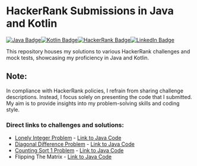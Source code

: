 # HackerRank Submissions in Java and Kotlin

[![Java Badge](https://img.shields.io/badge/-Java-007396?style=flat&logo=java&logoColor=white)](https://www.hackerrank.com/calebelsm70)[![Kotlin Badge](https://img.shields.io/badge/-Kotlin-0095D5?style=flat&logo=kotlin&logoColor=white)](https://www.hackerrank.com/calebelsm70)[![HackerRank Badge](https://img.shields.io/badge/-HackerRank-2EC866?style=flat&logo=hackerrank&logoColor=white)](https://www.hackerrank.com/calebelsm70)[![LinkedIn Badge](https://img.shields.io/badge/-LinkedIn-0077B5?style=flat&logo=linkedin&logoColor=white)](https://www.linkedin.com/in/calebemachado)

This repository houses my solutions to various HackerRank challenges and mock tests, showcasing my proficiency in Java and Kotlin.

## Note:

In compliance with HackerRank policies, I refrain from sharing challenge descriptions. Instead, I focus solely on presenting the code that I submitted. My aim is to provide insights into my problem-solving skills and coding style.

### Direct links to challenges and solutions:

- [Lonely Integer Problem](https://www.hackerrank.com/challenges/one-week-preparation-kit-lonely-integer/problem?h_l=interview&isFullScreen=true&playlist_slugs%5B%5D%5B%5D=preparation-kits&playlist_slugs%5B%5D%5B%5D=one-week-preparation-kit&playlist_slugs%5B%5D%5B%5D=one-week-day-two) - [Link to Java Code](https://github.com/calebemachado/hackerrank-challenges/blob/main/1%20Week%20Preparation%20Kit/Day%202/Java/LonelyInteger.java)
- [Diagonal Difference Problem](https://www.hackerrank.com/challenges/one-week-preparation-kit-diagonal-difference/problem?h_l=interview&isFullScreen=true&playlist_slugs%5B%5D%5B%5D=preparation-kits&playlist_slugs%5B%5D%5B%5D=one-week-preparation-kit&playlist_slugs%5B%5D%5B%5D=one-week-day-two) - [Link to Java Code](https://github.com/calebemachado/hackerrank-challenges/blob/main/1%20Week%20Preparation%20Kit/Day%202/Java/DiagonalDifference.java)
- [Counting Sort 1 Problem](https://www.hackerrank.com/challenges/one-week-preparation-kit-countingsort1/problem?h_l=interview&isFullScreen=true&playlist_slugs%5B%5D%5B%5D=preparation-kits&playlist_slugs%5B%5D%5B%5D=one-week-preparation-kit&playlist_slugs%5B%5D%5B%5D=one-week-day-two) - [Link to Java Code](https://github.com/calebemachado/hackerrank-challenges/blob/main/1%20Week%20Preparation%20Kit/Day%202/Java/CountingSortingOne.java)
- Flipping The Matrix - [Link to Java Code](https://github.com/calebemachado/hackerrank-challenges/blob/main/1%20Week%20Preparation%20Kit/Day%202/Java/FlippingTheMatrix.java)
